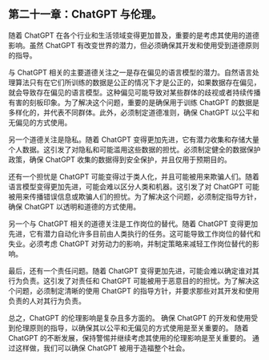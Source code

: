 ## 第二十一章：ChatGPT 与伦理。

随着 ChatGPT 在各个行业和生活领域变得更加普及，重要的是考虑其使用的道德影响。虽然 ChatGPT 有改变世界的潜力，但必须确保其开发和使用受到道德原则的指导。

与 ChatGPT 相关的主要道德关注之一是存在偏见的语言模型的潜力。自然语言处理算法只有在它们所训练的数据是公正的情况下才是公正的，如果数据存在偏见，就会导致存在偏见的语言模型。这种偏见可能导致对某些群体的歧视或者持续传播有害的刻板印象。为了解决这个问题，重要的是确保用于训练 ChatGPT 的数据是多样化的，并代表不同群体。此外，必须制定道德准则，确保 ChatGPT 以公平和无偏见的方式使用。

另一个道德关注是隐私。随着 ChatGPT 变得更加先进，它有潜力收集和存储大量个人数据。这引发了对隐私和可能滥用这些数据的担忧。必须制定健全的数据保护政策，确保 ChatGPT 收集的数据得到安全保护，并且仅用于预期目的。

还有一个担忧是 ChatGPT 可能变得过于类人化，并且可能被用来欺骗人们。随着语言模型变得更加先进，可能会难以区分人类和机器。这引发了对 ChatGPT 可能被用来传播错误信息或欺骗人们的担忧。为了解决这个问题，必须制定指导方针，确保 ChatGPT 以透明和道德的方式使用。

另一个与 ChatGPT 相关的道德关注是工作岗位的替代。随着 ChatGPT 变得更加先进，它有潜力自动化许多目前由人类执行的任务。这可能导致工作岗位的替代和失业。必须考虑 ChatGPT 对劳动力的影响，并制定策略来减轻工作岗位替代的影响。

最后，还有一个责任问题。随着 ChatGPT 变得更加先进，可能会难以确定谁对其行为负责。这引发了对责任和 ChatGPT 可能被用于恶意目的的担忧。为了解决这个问题，必须制定清晰的使用 ChatGPT 的指导方针，并要求那些对其开发和使用负责的人对其行为负责。

总之，ChatGPT 的伦理影响是复杂且多方面的。 确保 ChatGPT 的开发和使用受到伦理原则的指导，以确保其以公平和无偏见的方式使用是至关重要的。 随着 ChatGPT 的不断发展，保持警惕并继续考虑其使用的伦理影响是至关重要的。 通过这样做，我们可以确保 ChatGPT 被用于造福整个社会。

